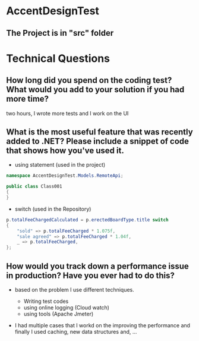 # AccentDesignTest

## The Project is in "src" folder

# Technical Questions

## How long did you spend on the coding test? What would you add to your solution if you had more time?

two hours, I wrote more tests and I work on the UI

## What is the most useful feature that was recently added to .NET? Please include a snippet of code that shows how you've used it.

- using statement (used in the project)

```cs
namespace AccentDesignTest.Models.RemoteApi;

public class Class001
{
}
```

- switch (used in the Repository)

```cs
p.totalFeeChargedCalculated = p.erectedBoardType.title switch
{
    "sold" => p.totalFeeCharged * 1.075f,
    "sale agreed" => p.totalFeeCharged * 1.04f,
    _ => p.totalFeeCharged,
};
```

## How would you track down a performance issue in production? Have you ever had to do this?

- based on the problem I use different techniques.

  - Writing test codes
  - using online logging (Cloud watch)
  - using tools (Apache Jmeter)

- I had multiple cases that I workd on the improving the performance and finally I used caching, new data structures and, ...

